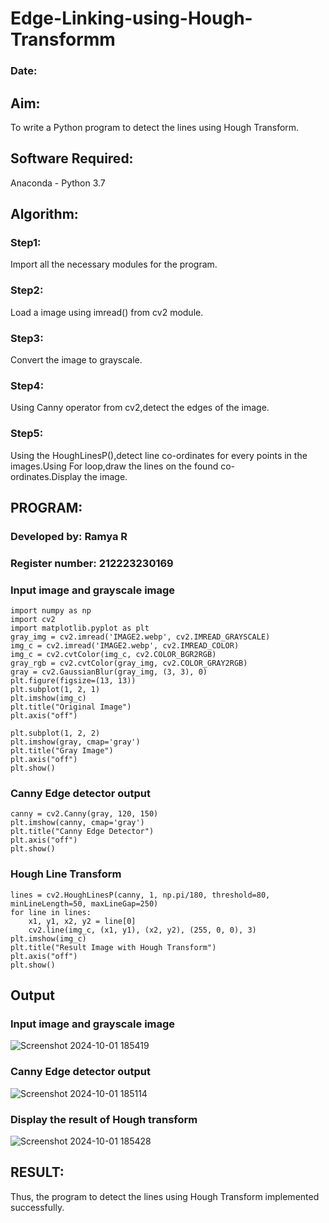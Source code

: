 # Edge-Linking-using-Hough-Transformm
### Date:
## Aim:
To write a Python program to detect the lines using Hough Transform.

## Software Required:
Anaconda - Python 3.7

## Algorithm:
### Step1:
Import all the necessary modules for the program.
### Step2:
Load a image using imread() from cv2 module.
### Step3:
Convert the image to grayscale.
### Step4:
Using Canny operator from cv2,detect the edges of the image.
### Step5:
Using the HoughLinesP(),detect line co-ordinates for every points in the images.Using For loop,draw the lines on the found co-ordinates.Display the image.

## PROGRAM:
### Developed by: Ramya R
### Register number: 212223230169

### Input image and grayscale image
```
import numpy as np
import cv2
import matplotlib.pyplot as plt
gray_img = cv2.imread('IMAGE2.webp', cv2.IMREAD_GRAYSCALE)
img_c = cv2.imread('IMAGE2.webp', cv2.IMREAD_COLOR)
img_c = cv2.cvtColor(img_c, cv2.COLOR_BGR2RGB)
gray_rgb = cv2.cvtColor(gray_img, cv2.COLOR_GRAY2RGB)
gray = cv2.GaussianBlur(gray_img, (3, 3), 0)
plt.figure(figsize=(13, 13))
plt.subplot(1, 2, 1)
plt.imshow(img_c)
plt.title("Original Image")
plt.axis("off")

plt.subplot(1, 2, 2)
plt.imshow(gray, cmap='gray')
plt.title("Gray Image")
plt.axis("off")
plt.show()

```

### Canny Edge detector output
```
canny = cv2.Canny(gray, 120, 150)
plt.imshow(canny, cmap='gray')
plt.title("Canny Edge Detector")
plt.axis("off")
plt.show()
```
### Hough Line Transform
```
lines = cv2.HoughLinesP(canny, 1, np.pi/180, threshold=80, minLineLength=50, maxLineGap=250)
for line in lines:
    x1, y1, x2, y2 = line[0]
    cv2.line(img_c, (x1, y1), (x2, y2), (255, 0, 0), 3)
plt.imshow(img_c)
plt.title("Result Image with Hough Transform")
plt.axis("off")
plt.show()
```
## Output
### Input image and grayscale image
![Screenshot 2024-10-01 185419](https://github.com/user-attachments/assets/e3db0f18-ef8b-46bf-abfb-21cad6dad5d3)

### Canny Edge detector output
![Screenshot 2024-10-01 185114](https://github.com/user-attachments/assets/3b79275b-8f97-4066-89a5-16cb3dc9c596)

### Display the result of Hough transform
![Screenshot 2024-10-01 185428](https://github.com/user-attachments/assets/758a4b64-756f-40c5-9776-115dcd74f233)



## RESULT:
Thus, the program to detect the lines using Hough Transform implemented successfully.
